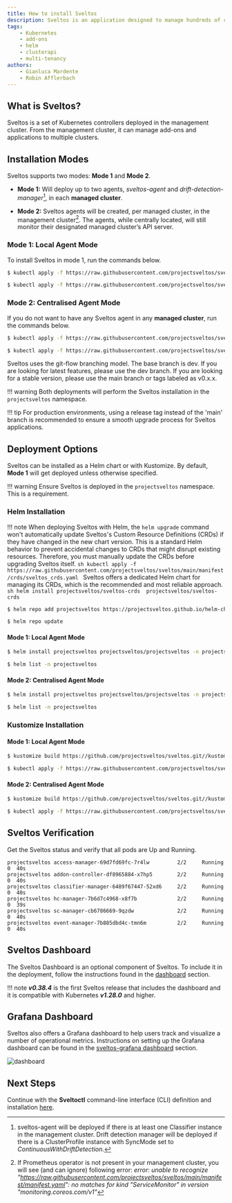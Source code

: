 ```yaml
---
title: How to install Sveltos
description: Sveltos is an application designed to manage hundreds of clusters by providing declarative cluster APIs. Learn here how to install Sveltos.
tags:
    - Kubernetes
    - add-ons
    - helm
    - clusterapi
    - multi-tenancy
authors:
    - Gianluca Mardente
    - Robin Afflerbach
---
```


## What is Sveltos?

Sveltos is a set of Kubernetes controllers deployed in the management cluster. From the management cluster, it can manage add-ons and applications to multiple clusters.

## Installation Modes

Sveltos supports two modes: **Mode 1** and **Mode 2**.

- **Mode 1:** Will deploy up to two agents, *sveltos-agent* and *drift-detection-manager*[^1], in each **managed cluster**.

- **Mode 2:** Sveltos agents will be created, per managed cluster, in the management cluster[^2]. The agents, while centrally located, will still monitor their designated managed cluster’s API server.

### Mode 1: Local Agent Mode

To install Sveltos in mode 1, run the commands below.

```sh
$ kubectl apply -f https://raw.githubusercontent.com/projectsveltos/sveltos/main/manifest/manifest.yaml

$ kubectl apply -f https://raw.githubusercontent.com/projectsveltos/sveltos/main/manifest/default-instances.yaml
```

### Mode 2: Centralised Agent Mode

If you do not want to have any Sveltos agent in any **managed cluster**, run the commands below.

```sh
$ kubectl apply -f https://raw.githubusercontent.com/projectsveltos/sveltos/main/manifest/agents_in_mgmt_cluster_manifest.yaml

$ kubectl apply -f https://raw.githubusercontent.com/projectsveltos/sveltos/main/manifest/default-instances.yaml
```

Sveltos uses the git-flow branching model. The base branch is dev. If you are looking for latest features, please use the dev branch. If you are looking for a stable version, please use the main branch or tags labeled as v0.x.x.

!!! warning
    Both deployments will perform the Sveltos installation in the `projectsveltos` namespace.

!!! tip 
    For production environments, using a release tag instead of the 'main' branch is recommended to ensure a smooth upgrade process for Sveltos applications.

## Deployment Options

Sveltos can be installed as a Helm chart or with Kustomize. By default, **Mode 1** will get deployed unless otherwise specified.

!!! warning
    Ensure Sveltos is deployed in the `projectsveltos` namespace. This is a requirement.

### Helm Installation

!!! note
    When deploying Sveltos with Helm, the `helm upgrade` command won't automatically update Sveltos's Custom Resource Definitions (CRDs) if they have changed in the new chart version. This is a standard Helm behavior to prevent accidental changes to CRDs that might disrupt existing resources.  Therefore, you must manually update the CRDs before upgrading Sveltos itself.
    ```sh
    kubectl apply -f https://raw.githubusercontent.com/projectsveltos/sveltos/main/manifest/crds/sveltos_crds.yaml
    ```
    Sveltos offers a dedicated Helm chart for managing its CRDs, which is the recommended and most reliable approach.
    ```sh
    helm install projectsveltos/sveltos-crds  projectsveltos/sveltos-crds
    ``` 
```sh
$ helm repo add projectsveltos https://projectsveltos.github.io/helm-charts

$ helm repo update
```

#### Mode 1: Local Agent Mode

```sh
$ helm install projectsveltos projectsveltos/projectsveltos -n projectsveltos --create-namespace

$ helm list -n projectsveltos
```

#### Mode 2: Centralised Agent Mode

```sh
$ helm install projectsveltos projectsveltos/projectsveltos -n projectsveltos --create-namespace --set agent.managementCluster=true

$ helm list -n projectsveltos
```

### Kustomize Installation

#### Mode 1: Local Agent Mode

```sh
$ kustomize build https://github.com/projectsveltos/sveltos.git//kustomize/base\?timeout\=120\&ref\=main |kubectl apply -f -

$ kubectl apply -f https://raw.githubusercontent.com/projectsveltos/sveltos/main/manifest/default-instances.yaml
```

#### Mode 2: Centralised Agent Mode

```sh
$ kustomize build https://github.com/projectsveltos/sveltos.git//kustomize/overlays/agentless-mode\?timeout\=120\&ref\=main |kubectl apply -f -

$ kubectl apply -f https://raw.githubusercontent.com/projectsveltos/sveltos/main/manifest/default-instances.yaml
```

## Sveltos Verification

Get the Sveltos status and verify that all pods are Up and Running.

```
projectsveltos access-manager-69d7fd69fc-7r4lw         2/2     Running   0  40s
projectsveltos addon-controller-df8965884-x7hp5        2/2     Running   0  40s
projectsveltos classifier-manager-6489f67447-52xd6     2/2     Running   0  40s
projectsveltos hc-manager-7b6d7c4968-x8f7b             2/2     Running   0  39s
projectsveltos sc-manager-cb6786669-9qzdw              2/2     Running   0  40s
projectsveltos event-manager-7b885dbd4c-tmn6m          2/2     Running   0  40s
```

## Sveltos Dashboard

The Sveltos Dashboard is an optional component of Sveltos. To include it in the deployment, follow the instructions found in the [dashboard](./dashboard.md) section.

!!! note
    **_v0.38.4_** is the first Sveltos release that includes the dashboard and it is compatible with Kubernetes **_v1.28.0_** and higher.

## Grafana Dashboard
Sveltos also offers a Grafana dashboard to help users track and visualize a number of operational metrics. Instructions on setting up the Grafana dashboard can be found in the [sveltos-grafana dashboard](./grafanadashboard.md) section.

![dashboard](../../assets/dashboard.png)

## Next Steps

Continue with the **Sveltoctl** command-line interface (CLI) definition and installation [here](../sveltosctl/sveltosctl.md).

[^1]: sveltos-agent will be deployed if there is at least one Classifier instance in the management cluster. Drift detection manager will be deployed if there is a ClusterProfile instance with SyncMode set to *ContinuousWithDriftDetection*.
[^2]: If Prometheus operator is not present in your management cluster, you will see (and can ignore) following error: *error: unable to recognize "https://raw.githubusercontent.com/projectsveltos/sveltos/main/manifest/manifest.yaml": no matches for kind "ServiceMonitor" in version "monitoring.coreos.com/v1"*
